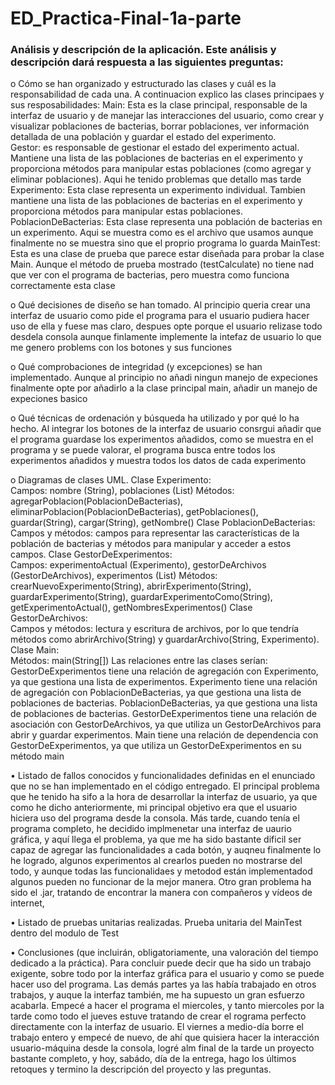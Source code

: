 # ED_Practica-Final-1a-parte

### Análisis y descripción de la aplicación. Este análisis y descripción dará respuesta a las siguientes preguntas:

o   Cómo se han organizado y estructurado las clases y cuál es la responsabilidad de cada una.
A continuacion explico las clases principaes y sus resposabilidades:
Main: Esta es la clase principal, responsable de la interfaz de usuario y de manejar las interacciones del usuario, como crear y visualizar poblaciones de bacterias, borrar poblaciones, ver información detallada de una población y guardar el estado del experimento.  
Gestor: es responsable de gestionar el estado del experimento actual. Mantiene una lista de las poblaciones de bacterias en el experimento y proporciona métodos para manipular estas poblaciones (como agregar y eliminar poblaciones). Aqui he tenido problemas que detallo mas tarde 
Experimento: Esta clase representa un experimento individual. Tambien mantiene una lista de las poblaciones de bacterias en el experimento y proporciona métodos para manipular estas poblaciones.  
PoblacionDeBacterias: Esta clase representa una población de bacterias en un experimento. Aqui se muestra como es el archivo que usamos aunque finalmente no se muestra sino que el proprio programa lo guarda
MainTest: Esta es una clase de prueba que parece estar diseñada para probar la clase Main. Aunque el método de prueba mostrado (testCalculate) no tiene nad que ver con el programa de bacterias, pero muestra como funciona correctamente esta clase

o   Qué decisiones de diseño se han tomado.
Al principio queria crear una interfaz de usuario como pide el programa para el usuario pudiera hacer uso de ella y fuese mas claro, despues opte porque el usuario relizase todo desdela consola aunque finlamente implemente la intefaz de usuario lo que me genero problems con los botones y sus funciones

o   Qué comprobaciones de integridad (y excepciones) se han implementado.
Aunque al principio no añadi ningun manejo de expeciones finalmente opte por añadirlo a la clase principal main, añadir un manejo de expeciones basico

o   Qué técnicas de ordenación y búsqueda ha utilizado y por qué lo ha hecho.
Al integrar los botones de la interfaz de usuario consrgui añadir que el programa guardase los experimentos añadidos, como se muestra en el programa y se puede valorar, el programa busca entre todos los experimentos añadidos y muestra todos los datos de cada experimento

o   Diagramas de clases UML.
Clase Experimento:  
Campos: nombre (String), poblaciones (List<poblaciondebacterias>)</poblaciondebacterias>
Métodos: agregarPoblacion(PoblacionDeBacterias), eliminarPoblacion(PoblacionDeBacterias), getPoblaciones(), guardar(String), cargar(String), getNombre()
Clase PoblacionDeBacterias:  
Campos y métodos:  campos para representar las características de la población de bacterias y métodos para manipular y acceder a estos campos.
Clase GestorDeExperimentos:  
Campos: experimentoActual (Experimento), gestorDeArchivos (GestorDeArchivos), experimentos (List<experimento>)</experimento>
Métodos: crearNuevoExperimento(String), abrirExperimento(String), guardarExperimento(String), guardarExperimentoComo(String), getExperimentoActual(), getNombresExperimentos()
Clase GestorDeArchivos:  
Campos y métodos: lectura y escritura de archivos, por lo que tendría métodos como abrirArchivo(String) y guardarArchivo(String, Experimento).
Clase Main:  
Métodos: main(String[])
Las relaciones entre las clases serían:  
GestorDeExperimentos tiene una relación de agregación con Experimento, ya que gestiona una lista de experimentos.
Experimento tiene una relación de agregación con PoblacionDeBacterias, ya que gestiona una lista de poblaciones de bacterias.
PoblacionDeBacterias, ya que gestiona una lista de poblaciones de bacterias.
GestorDeExperimentos tiene una relación de asociación con GestorDeArchivos, ya que utiliza un GestorDeArchivos para abrir y guardar experimentos.
Main tiene una relación de dependencia con GestorDeExperimentos, ya que utiliza un GestorDeExperimentos en su método main

•           Listado de fallos conocidos y funcionalidades definidas en el enunciado que no se han implementado en el código entregado.
El principal problema que he tenido ha sifo a la hora de desarrollar la interfaz de usuario, ya que como he dicho anteriormente, mi principal objetivo era que el usuario hiciera uso del programa desde la consola. Más tarde, cuando tenía el programa completo, he decidido implmenetar una interfaz de uaurio gráfica, y aquí llega el problema, ya que me ha sido bastante dificil ser capaz de agregar las funcionalidades a cada botón, y auqneu finalmente lo he logrado, algunos experimentos al crearlos pueden no mostrarse del todo, y aunque todas las funcionalidaes y metodod están implementadod algunos pueden no funcionar de la mejor manera. Otro gran problema ha sido el .jar, tratando de encontrar la manera con compañeros y vídeos de internet, 

•           Listado de pruebas unitarias realizadas.
Prueba unitaria del MainTest dentro del modulo de Test

•           Conclusiones (que incluirán, obligatoriamente, una valoración del tiempo dedicado a la práctica).
Para concluir puede decir que ha sido un trabajo exigente, sobre todo por la interfaz gráfica para el usuario y como se puede hacer uso del programa. Las demás partes ya las había trabajado en otros trabajos, y auque la interfaz también, me ha supuesto un gran esfuerzo acabarla. Empecé a hacer el programa el miercoles, y tanto miercoles por la tarde como todo el jueves estuve tratando de crear el rograma perfecto directamente con la interfaz de usuario. El viernes a medio-día borre el trabajo entero y empecé de nuevo, de ahí que quisiera hacer la interacción usuario-máquina desde la consola, logré alm final de la tarde un proyecto bastante completo, y hoy, sabádo, día de la entrega, hago los últimos retoques y termino la descripción del proyecto y las preguntas.

